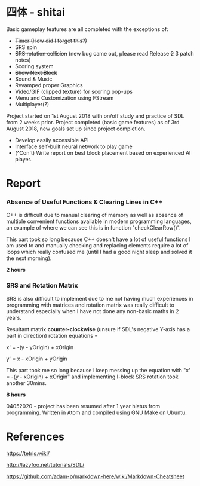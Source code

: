 # 四体 - shitai

Basic gameplay features are all completed with the exceptions of:
- ~~Timer (How did I forget this?)~~
- SRS spin
- ~~SRS rotation collision~~ (new bug came out, please read Release ~~2~~ 3 patch notes)
- Scoring system
- ~~Show Next Block~~
- Sound & Music
- Revamped proper Graphics
- Video/GIF (clipped texture) for scoring pop-ups
- Menu and Customization using FStream
- Multiplayer(?)

Project started on 1st August 2018 with on/off study and practice of SDL from 2 weeks prior.
Project completed (basic game features) as of 3rd August 2018, new goals set up since project completion.
- Develop easily accessible API
- Interface self-built neural network to play game
- (^Con't) Write report on best block placement based on experienced AI player.

# Report
### Absence of Useful Functions & Clearing Lines in C++
C++ is difficult due to manual clearing of memory as well as absence of multiple convenient functions available in modern programming languages, an example of where we can see this is in function "checkClearRow()".

This part took so long because C++ doesn't have a lot of useful functions I am used to and manually checking and replacing elements require a lot of loops which really confused me (until I had a good night sleep and solved it the next morning).

**2 hours**

### SRS and Rotation Matrix
SRS is also difficult to implement due to me not having much experiences in programming with matrices and rotation matrix was really difficult to understand especially when I have not done any non-basic maths in 2 years.

Resultant matrix __counter-clockwise__ (unsure if SDL's negative Y-axis has a part in direction) rotation equations =

x' = -(y - yOrigin) + xOrigin

y' = x - xOrigin + yOrigin

This part took me so long because I keep messing up the equation with "x' = -(y - xOrigin) + xOrigin" and implementing I-block SRS rotation took another 30mins.

**8 hours**

04052020 - project has been resumed after 1 year hiatus from programming.
Written in Atom and compiled using GNU Make on Ubuntu.

# References
https://tetris.wiki/

http://lazyfoo.net/tutorials/SDL/

https://github.com/adam-p/markdown-here/wiki/Markdown-Cheatsheet
